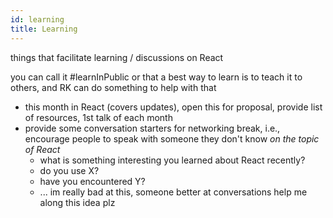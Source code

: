 ```yaml
---
id: learning
title: Learning
---
```


things that facilitate learning / discussions on React

you can call it #learnInPublic or that a best way to learn is to teach it to others, and RK can do something to help with that

- this month in React (covers updates), open this for proposal, provide list of resources, 1st talk of each month
- provide some conversation starters for networking break, i.e., encourage people to speak with someone they don't know _on the topic of React_
  - what is something interesting you learned about React recently?
  - do you use X?
  - have you encountered Y?
  - ... im really bad at this, someone better at conversations help me along this idea plz
